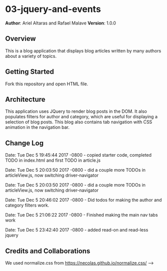 # 03-jquery-and-events

**Author**: Ariel Altaras and Rafael Malave
**Version**: 1.0.0

## Overview
This is a blog application that displays blog articles written by many authors about a variety of topics.

## Getting Started
Fork this repository and open HTML file.

## Architecture
This application uses JQuery to render blog posts in the DOM. It also populates filters for author and category, which are useful for displaying a selection of blog posts.
This blog also contains tab navigation with CSS animation in the navigation bar.

## Change Log
Date:   Tue Dec 5 19:45:44 2017 -0800 - copied starter code, completed TODO in index.html and first TODO in article.js

Date:   Tue Dec 5 20:03:50 2017 -0800 - did a couple more TODOs in articleView.js, now switching driver-navigator

Date:   Tue Dec 5 20:03:50 2017 -0800 - did a couple more TODOs in articleView.js, now switching driver-navigator

Date:   Tue Dec 5 20:46:02 2017 -0800 - Did todos for making the author and category filters work.

Date:   Tue Dec 5 21:06:22 2017 -0800 - Finished making the main nav tabs work

Date:   Tue Dec 5 23:42:40 2017 -0800 - added read-on and read-less jquery

## Credits and Collaborations
We used normalize.css from https://necolas.github.io/normalize.css/
-->